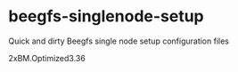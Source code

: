 # beegfs-singlenode-setup
Quick and dirty Beegfs single node setup configuration files

2xBM.Optimized3.36
